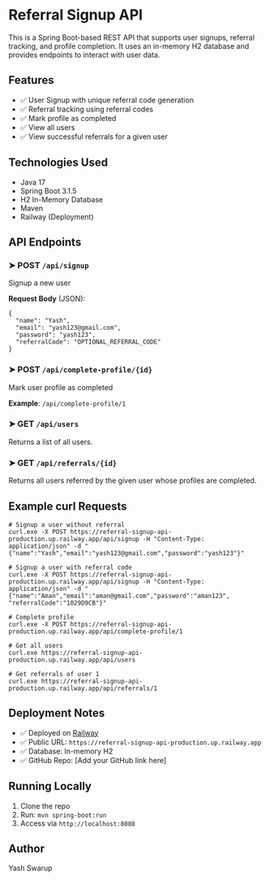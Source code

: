 # Referral Signup API

This is a Spring Boot-based REST API that supports user signups, referral tracking, and profile completion. It uses an in-memory H2 database and provides endpoints to interact with user data.

## Features

- ✅ User Signup with unique referral code generation
- ✅ Referral tracking using referral codes
- ✅ Mark profile as completed
- ✅ View all users
- ✅ View successful referrals for a given user

## Technologies Used

- Java 17
- Spring Boot 3.1.5
- H2 In-Memory Database
- Maven
- Railway (Deployment)

## API Endpoints

### ➤ POST `/api/signup`
Signup a new user

**Request Body** (JSON):
```
{
  "name": "Yash",
  "email": "yash123@gmail.com",
  "password": "yash123",
  "referralCode": "OPTIONAL_REFERRAL_CODE"
}
```

### ➤ POST `/api/complete-profile/{id}`
Mark user profile as completed

**Example**: `/api/complete-profile/1`

### ➤ GET `/api/users`
Returns a list of all users.

### ➤ GET `/api/referrals/{id}`
Returns all users referred by the given user whose profiles are completed.

## Example curl Requests

```
# Signup a user without referral
curl.exe -X POST https://referral-signup-api-production.up.railway.app/api/signup -H "Content-Type: application/json" -d "{"name":"Yash","email":"yash123@gmail.com","password":"yash123"}"

# Signup a user with referral code
curl.exe -X POST https://referral-signup-api-production.up.railway.app/api/signup -H "Content-Type: application/json" -d "{"name":"Aman","email":"aman@gmail.com","password":"aman123", "referralCode":"1029D9CB"}"

# Complete profile
curl.exe -X POST https://referral-signup-api-production.up.railway.app/api/complete-profile/1

# Get all users
curl.exe https://referral-signup-api-production.up.railway.app/api/users

# Get referrals of user 1
curl.exe https://referral-signup-api-production.up.railway.app/api/referrals/1
```

## Deployment Notes

- ✅ Deployed on [Railway](https://railway.app)
- ✅ Public URL: `https://referral-signup-api-production.up.railway.app`
- ✅ Database: In-memory H2
- ✅ GitHub Repo: [Add your GitHub link here]

## Running Locally

1. Clone the repo
2. Run: `mvn spring-boot:run`
3. Access via `http://localhost:8080`

## Author

Yash Swarup

